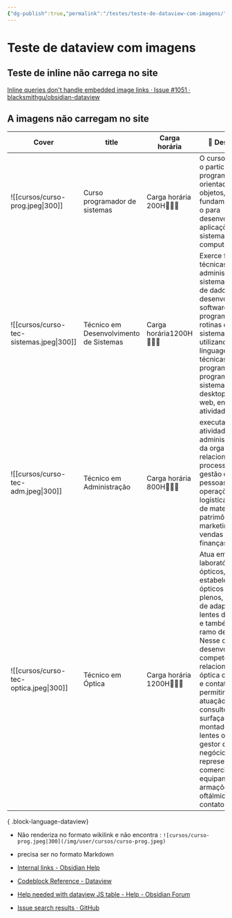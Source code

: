 ```yaml
---
{"dg-publish":true,"permalink":"/testes/teste-de-dataview-com-imagens/","metatags":{"description":"testes com imagens em dataview"},"contentClasses":"cards cards-cols-3 cards-cover","tags":["teste/nao-funciona","cards"],"updated":"2025-04-04T10:54:29.973-03:00"}
---
```



#  Teste de dataview com imagens

## Teste de inline não carrega no site



[Inline queries don't handle embedded image links · Issue #1051 · blacksmithgu/obsidian-dataview](https://github.com/blacksmithgu/obsidian-dataview/issues/1051)

## A imagens não carregam no site

| Cover                                    | title                                  | Carga horária             | 📄 Descrição                                                                                                                                                                                                                                                                                                                                                                                                                           | Inscrição                                                                                                                              |
| ---------------------------------------- | -------------------------------------- | ------------------------- | -------------------------------------------------------------------------------------------------------------------------------------------------------------------------------------------------------------------------------------------------------------------------------------------------------------------------------------------------------------------------------------------------------------------------------------- | -------------------------------------------------------------------------------------------------------------------------------------- |
| ![[cursos/curso-prog.jpeg\|300]]         | Curso programador de sistemas          | Carga horária 200H👨🏻‍💻 | O curso capacita o participante em programação orientada a objetos, fundamentando-o para desenvolver aplicações de sistemas computacionais.                                                                                                                                                                                                                                                                                            | Inscrições via [link ⬇](https://psg.ce.senac.br/oportunidade/programador-de-sistemas-2/)                                               |
| ![[cursos/curso-tec-sistemas.jpeg\|300]] | Técnico em Desenvolvimento de Sistemas | Carga horária1200H👨🏻‍💻 | Exerce funções técnicas, como: administração do sistema de banco de dados, desenvolver software, programar rotinas de sistema utilizando linguagens e técnicas de programação, programação de sistemas para desktop e para web, entre outras atividades.                                                                                                                                                                               | Inscrições presenciais ou [link ⬇](https://cursos.ce.senac.br/produto/tecnico-em-desenvolvimento-de-sistemas-sobral-noite-2025-12-67/) |
| ![[cursos/curso-tec-adm.jpeg\|300]]      | Técnico em Administração               | Carga horária 800H👨🏻‍💻 | executa atividades administrativas da organização relacionadas aos processos de gestão de pessoas, de operações logísticas, gestão de materiais e patrimônio, de marketing, de vendas e de finanças.                                                                                                                                                                                                                                   | Inscrições presenciais ou [link ⬇](https://cursos.ce.senac.br/produto/tecnico-em-administracao-sobral-noite-2025-12-66/)               |
| ![[cursos/curso-tec-optica.jpeg\|300]]   | Técnico em Óptica                      | Carga horária 1200H👩🏻‍⚕ | Atua em laboratórios ópticos, estabelecimentos ópticos básicos e plenos, centros de adaptação de lentes de contato e também no ramo de vendas. Nesse curso, desenvolva competências relacionadas à óptica oftálmica e contatologia, permitindo sua atuação como consultor óptico, surfaçagista e montador de lentes oftálmicas, gestor de negócios, representante comercial de equipamentos, armações, lentes oftálmicas e de contato. | Inscrições presenciais ou [link ⬇](https://cursos.ce.senac.br/produto/tecnico-em-optica-sobral-noite-2025-12-64/)                      |

{ .block-language-dataview}

- Não renderiza no formato wikilink e não encontra : `![cursos/curso-prog.jpeg|300](/img/user/cursos/curso-prog.jpeg)`
- precisa ser no formato Markdown

- [Internal links - Obsidian Help](https://help.obsidian.md/links)
- [Codeblock Reference - Dataview](https://blacksmithgu.github.io/obsidian-dataview/api/code-reference/)
- [Help needed with dataview JS table - Help - Obsidian Forum](https://forum.obsidian.md/t/help-needed-with-dataview-js-table/32178/2)
- [Issue search results · GitHub](https://github.com/search?q=repo%3Ablacksmithgu%2Fobsidian-dataview+image&type=issues)
